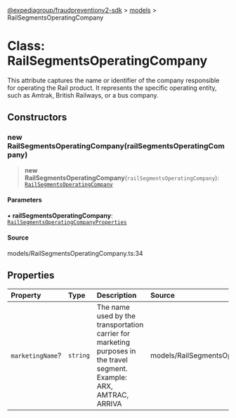 [@expediagroup/fraudpreventionv2-sdk](../../index.md) > [models](../index.md) > RailSegmentsOperatingCompany

# Class: RailSegmentsOperatingCompany

This attribute captures the name or identifier of the company responsible for operating the Rail product. It represents the specific operating entity, such as Amtrak, British Railways, or a bus company.

## Constructors

### new RailSegmentsOperatingCompany(railSegmentsOperatingCompany)

> **new RailSegmentsOperatingCompany**(`railSegmentsOperatingCompany`): [`RailSegmentsOperatingCompany`](RailSegmentsOperatingCompany.md)

#### Parameters

▪ **railSegmentsOperatingCompany**: [`RailSegmentsOperatingCompanyProperties`](../interfaces/RailSegmentsOperatingCompanyProperties.md)

#### Source

models/RailSegmentsOperatingCompany.ts:34

## Properties

| Property | Type | Description | Source |
| :------ | :------ | :------ | :------ |
| `marketingName`? | `string` | The name used by the transportation carrier for marketing purposes in the travel segment. Example: ARX, AMTRAC, ARRIVA | models/RailSegmentsOperatingCompany.ts:32 |
